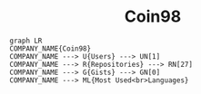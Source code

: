<h1 align="center">Coin98</h1>

```mermaid
graph LR
COMPANY_NAME{Coin98}
COMPANY_NAME ---> U{Users} ---> UN[1]
COMPANY_NAME ---> R{Repositories} ---> RN[27]
COMPANY_NAME ---> G{Gists} ---> GN[0]
COMPANY_NAME ---> ML{Most Used<br>Languages}
```
